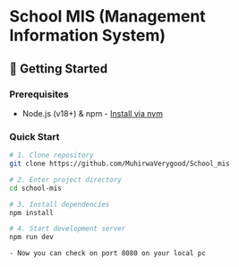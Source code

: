 # School MIS (Management Information System)

## 🚀 Getting Started

### Prerequisites
- Node.js (v18+) & npm - [Install via nvm](https://github.com/nvm-sh/nvm#installing-and-updating)

### Quick Start
```bash
# 1. Clone repository
git clone https://github.com/MuhirwaVerygood/School_mis

# 2. Enter project directory
cd school-mis

# 3. Install dependencies
npm install

# 4. Start development server
npm run dev

- Now you can check on port 8080 on your local pc 